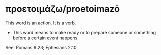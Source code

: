 # προετοιμάζω/proetoimazō
This word is an action. It is a verb.

* This word means to make ready or to prepare someone or something before a certain event happens.

See: Romans 9:23; Ephesians 2:10
